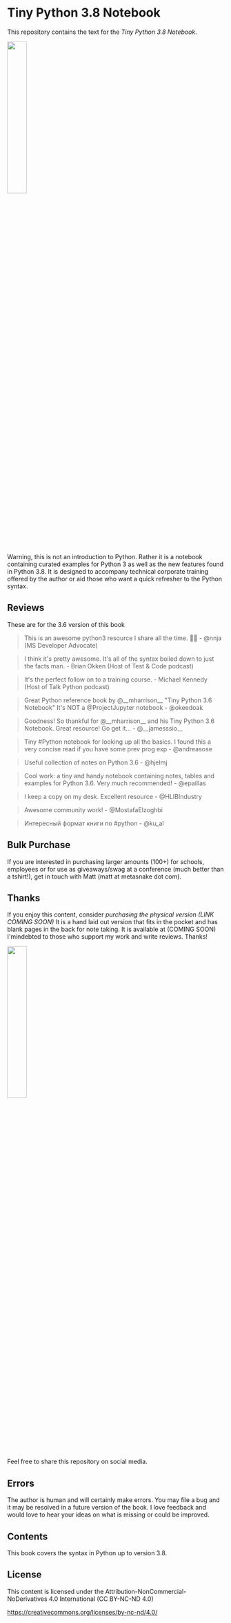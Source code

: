 
Tiny Python 3.8 Notebook
========================

This repository contains the text for the *Tiny Python 3.8 Notebook*.

<img src="img/tinypy38-iso.png" width="30%">

Warning, this is not an introduction to Python. Rather it is a notebook
containing curated examples for Python 3 as well as the new features
found in Python 3.8. It is designed to accompany technical corporate
training offered by the author or aid those who want a quick refresher
to the Python syntax.

Reviews
---------

These are for the 3.6 version of this book

> This is an awesome python3 resource I share all the time. 🐍🎉 - @nnja (MS Developer Advocate)

> I think it's pretty awesome. It's all of the syntax boiled down to just the facts man. - Brian Okken (Host of Test & Code podcast)


> It's the perfect follow on to a training course. - Michael Kennedy (Host of Talk Python podcast)

> Great Python reference book by @\_\_mharrison\_\_ "Tiny Python 3.6 Notebook" It's NOT a @ProjectJupyter notebook - @okeedoak

> Goodness! So thankful for @\_\_mharrison\_\_ and his Tiny Python 3.6 Notebook. Great resource! Go get it…  - @\_\_jamesssio\_\_

> Tiny #Python notebook for looking up all the basics. I found this a very concise read if you have some prev prog exp - @andreasose

> Useful collection of notes on Python 3.6 - @hjelmj

> Cool work: a tiny and handy notebook containing notes, tables and examples for Python 3.6. Very much recommended! - @epaillas

> I keep a copy on my desk.  Excellent resource - @HLIBIndustry

> Awesome community work! - @MostafaElzoghbi

> Интересный формат книги по #python - @ku_al

Bulk Purchase
---------------

If you are interested in purchasing larger amounts (100+) for schools, employees or for
use as giveaways/swag at a conference (much better than a tshirt!), get in touch 
with Matt (matt at metasnake dot com).

Thanks
------

If you enjoy this content, consider *purchasing the physical version (LINK COMING SOON)*
It is a hand laid out version that fits in the pocket and has blank
pages in the back for note taking. It is available at (COMING SOON)
I'mindebted to those who support my work and write reviews. Thanks!

<img src="img/book.jpg" width="30%">


Feel free to share this repository on social media.

Errors
------

The author is human and will certainly make errors. You may file a bug
and it may be resolved in a future version of the book. I love feedback
and would love to hear your ideas on what is missing or could be
improved.

Contents
--------

This book covers the syntax in Python up to version 3.8.

License
-------

This content is licensed under the
Attribution-NonCommercial-NoDerivatives 4.0 International (CC BY-NC-ND
4.0)

<https://creativecommons.org/licenses/by-nc-nd/4.0/>
